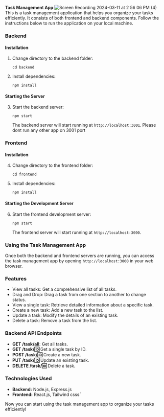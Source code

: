 **Task Management App**
![Screen Recording 2024-03-11 at 2 56 06 PM (4)](https://github.com/Abhishek-Babar/task-manager/assets/84069474/5a49a01f-eff9-45d1-a349-e724c8402210)
This is a task management application that helps you organize your tasks efficiently. It consists of both frontend and backend components. Follow the instructions below to run the application on your local machine.

### Backend

#### Installation
1. Change directory to the backend folder:
   ```
   cd backend
   ```

2. Install dependencies:
   ```
   npm install
   ```

#### Starting the Server
3. Start the backend server:
   ```
   npm start
   ```
   The backend server will start running at `http://localhost:3001`.
   Please dont run any other app on 3001 port
### Frontend

#### Installation
4. Change directory to the frontend folder:
   ```
   cd frontend
   ```

5. Install dependencies:
   ```
   npm install
   ```

#### Starting the Development Server
6. Start the frontend development server:
   ```
   npm start
   ```
   The frontend server will start running at `http://localhost:3000`.

### Using the Task Management App
Once both the backend and frontend servers are running, you can access the task management app by opening `http://localhost:3000` in your web browser.

### Features
- View all tasks: Get a comprehensive list of all tasks.
- Drag and Drop: Drag a task from one section to another to change status. 
- View a single task: Retrieve detailed information about a specific task.
- Create a new task: Add a new task to the list.
- Update a task: Modify the details of an existing task.
- Delete a task: Remove a task from the list.

### Backend API Endpoints
- **GET /task/all:** Get all tasks.
- **GET /task/:id:** Get a single task by ID.
- **POST /task/:id:** Create a new task.
- **PUT /task/:id:** Update an existing task.
- **DELETE /task/:id:** Delete a task.

### Technologies Used
- **Backend:** Node.js, Express.js
- **Frontend:** React.js, Tailwind csss¯

Now you can start using the task management app to organize your tasks efficiently!
